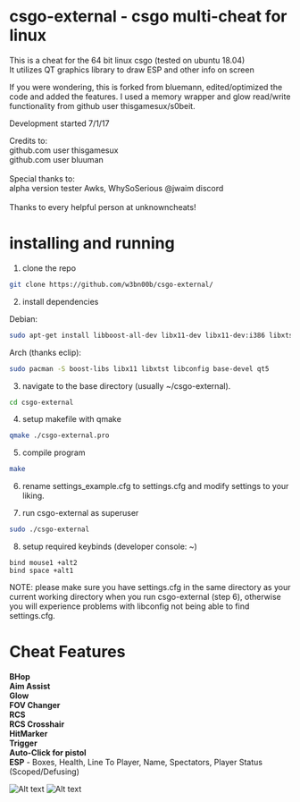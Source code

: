 # csgo-external - csgo multi-cheat for linux
This is a cheat for the 64 bit linux csgo (tested on ubuntu 18.04)  
It utilizes QT graphics library to draw ESP and other info on screen  

If you were wondering, this is forked from bluemann, edited/optimized the code and added the features. I used a memory wrapper and glow read/write functionality from github user thisgamesux/s0beit.  

Development started 7/1/17  

Credits to:\
github.com user thisgamesux\
github.com user bluuman\
\
Special thanks to:\
alpha version tester Awks, WhySoSerious @jwaim discord\
\
Thanks to every helpful person at unknowncheats!

# installing and running
1. clone the repo
```bash
git clone https://github.com/w3bn00b/csgo-external/
```
2. install dependencies

Debian:
```bash
sudo apt-get install libboost-all-dev libx11-dev libx11-dev:i386 libxtst-dev libconfig++-dev build-essential qt5-default
```
Arch (thanks eclip):
```bash
sudo pacman -S boost-libs libx11 libxtst libconfig base-devel qt5
```

3. navigate to the base directory (usually ~/csgo-external).
```bash
cd csgo-external
```

4. setup makefile with qmake
```bash
qmake ./csgo-external.pro
```

5. compile program
```bash
make
```
6. rename settings_example.cfg to settings.cfg and modify settings to your liking.

7. run csgo-external as superuser

```bash
sudo ./csgo-external
```
8. setup required keybinds (developer console: ~)
```
bind mouse1 +alt2
bind space +alt1
```


NOTE:
please make sure you have settings.cfg in the same directory as your current working directory when you run csgo-external (step 6), otherwise you will experience problems with libconfig not being able to find settings.cfg.

# Cheat Features
**BHop  \
Aim Assist  \
Glow  \
FOV Changer  \
RCS  \
RCS Crosshair  \
HitMarker  \
Trigger\
Auto-Click for pistol\
ESP** - Boxes, Health, Line To Player, Name, Spectators, Player Status (Scoped/Defusing)

![Alt text](http://i.imgur.com/g2IU45i.jpg "screenshot")
![Alt text](https://i.imgur.com/xmjycBr.jpg "another screenshot")
